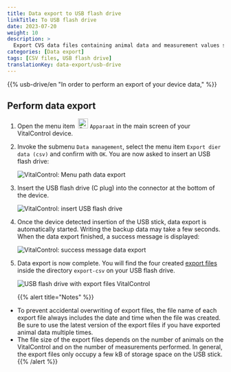 ```yaml
---
title: Data export to USB flash drive
linkTitle: To USB flash drive
date: 2023-07-20
weight: 10
description: >
  Export CVS data files containing animal data and measurement values stored on the VitalControl device to a USB flash drive.
categories: [Data export]
tags: [CSV files, USB flash drive]
translationKey: data-export/usb-drive
---
```

{{% usb-drive/en "In order to perform an export of your device data," %}}

## Perform data export

1. Open the menu item &nbsp;<img src="/icons/device.svg" width="23" align="bottom" alt="Device" /> `Apparaat` in the main screen of your VitalControl device.

2. Invoke the submenu `Data management`, select the menu item `Export dier data (csv)` and confirm with `OK`. You are now asked to insert an USB flash drive:

   ![VitalControl: Menu path data export](../images/data-export.png "Invoke data export")

3. Insert the USB flash drive (C plug) into the connector at the bottom of the device.

   ![VitalControl: insert USB flash drive](/images/firmware/update/plug-in-dual-usb-stick.svg "Insert USB flash drive")

4. Once the device detected insertion of the USB stick, data export is automatically started. Writing the backup data may take a few seconds. When the data export finished, a success message is displayed:

   ![VitalControl: success message data export](../images/success-data-export.png "Success data export")

5. Data export is now complete. You will find the four created [export files](../export-files/) inside the directory `export-csv` on your USB flash drive.

   ![USB flash drive with export files VitalControl](../images/export-files.png "Export files on USB flash drive")

   {{% alert title="Notes" %}}
  - To prevent accidental overwriting of export files, the file name of each export file always includes the date and time when the file was created. Be sure to use the latest version of the export files if you have exported animal data multiple times.
  - The file size of the export files depends on the number of animals on the VitalControl and on the number of measurements performed. In general, the export files only occupy a few kB of storage space on the USB stick.
   {{% /alert %}}